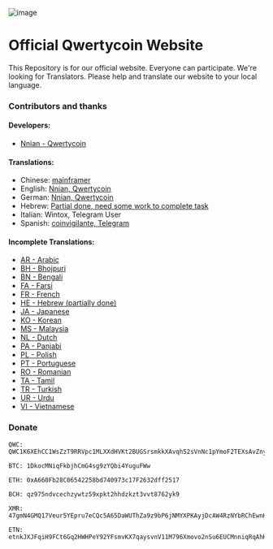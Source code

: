 ![image](https://cdn.qwertycoin.org/images/press/other/qwc-github-3.png)

# Official Qwertycoin Website
This Repository is for our official website. Everyone can participate.
We're looking for Translators. Please help and translate our website to your local language.

### Contributors and thanks

#### Developers:
- [Nnian - Qwertycoin](https://github.com/qwertycoin-org)

#### Translations:
- Chinese: [mainframer](https://github.com/mainframer)
- English: [Nnian, Qwertycoin](https://github.com/qwertycoin-org)
- German: [Nnian, Qwertycoin](https://github.com/qwertycoin-org)
- Hebrew: [Partial done, need some work to complete task](https://github.com/qwertycoin-org/qwertycoin-org.github.io/blob/master/i18n/he.json)
- Italian: Wintox, Telegram User
- Spanish: [coinvigilante, Telegram](https://www.coinvigilante.com/)

#### Incomplete Translations:
- [AR - Arabic](https://github.com/qwertycoin-org/qwertycoin-org.github.io/blob/master/i18n/ar.json)
- [BH - Bhojpuri](https://github.com/qwertycoin-org/qwertycoin-org.github.io/blob/master/i18n/bh.json)
- [BN - Bengali](https://github.com/qwertycoin-org/qwertycoin-org.github.io/blob/master/i18n/bn.json)
- [FA - Farsi](https://github.com/qwertycoin-org/qwertycoin-org.github.io/blob/master/i18n/fa.json)
- [FR - French](https://github.com/qwertycoin-org/qwertycoin-org.github.io/blob/master/i18n/fr.json)
- [HE - Hebrew (partially done)](https://github.com/qwertycoin-org/qwertycoin-org.github.io/blob/master/i18n/he.json)
- [JA - Japanese ](https://github.com/qwertycoin-org/qwertycoin-org.github.io/blob/master/i18n/ja.json)
- [KO - Korean ](https://github.com/qwertycoin-org/qwertycoin-org.github.io/blob/master/i18n/ko.json)
- [MS - Malaysia](https://github.com/qwertycoin-org/qwertycoin-org.github.io/blob/master/i18n/ms.json)
- [NL - Dutch ](https://github.com/qwertycoin-org/qwertycoin-org.github.io/blob/master/i18n/nl.json)
- [PA - Panjabi](https://github.com/qwertycoin-org/qwertycoin-org.github.io/blob/master/i18n/pa.json)
- [PL - Polish](https://github.com/qwertycoin-org/qwertycoin-org.github.io/blob/master/i18n/pl.json)
- [PT - Portuguese ](https://github.com/qwertycoin-org/qwertycoin-org.github.io/blob/master/i18n/pt.json)
- [RO - Romanian ](https://github.com/qwertycoin-org/qwertycoin-org.github.io/blob/master/i18n/ro.json)
- [TA - Tamil ](https://github.com/qwertycoin-org/qwertycoin-org.github.io/blob/master/i18n/ta.json)
- [TR - Turkish](https://github.com/qwertycoin-org/qwertycoin-org.github.io/blob/master/i18n/tr.json)
- [UR - Urdu](https://github.com/qwertycoin-org/qwertycoin-org.github.io/blob/master/i18n/ur.json)
- [VI - Vietnamese](https://github.com/qwertycoin-org/qwertycoin-org.github.io/blob/master/i18n/vi.json)

### Donate

```
QWC: QWC1K6XEhCC1WsZzT9RRVpc1MLXXdHVKt2BUGSrsmkkXAvqh52sVnNc1pYmoF2TEXsAvZnyPaZu8MW3S8EWHNfAh7X2xa63P7Y
```
```
BTC: 1DkocMNiqFkbjhCmG4sg9zYQbi4YuguFWw
```
```
ETH: 0xA660Fb28C06542258bd740973c17F2632dff2517
```
```
BCH: qz975ndvcechzywtz59xpkt2hhdzkzt3vvt8762yk9
```
```
XMR: 47gmN4GMQ17Veur5YEpru7eCQc5A65DaWUThZa9z9bP6jNMYXPKAyjDcAW4RzNYbRChEwnKu1H3qt9FPW9CnpwZgNscKawX
```
```
ETN: etnkJXJFqiH9FCt6Gq2HWHPeY92YFsmvKX7qaysvnV11M796Xmovo2nSu6EUCMnniqRqAhKX9AQp31GbG3M2DiVM3qRDSQ5Vwq
```
